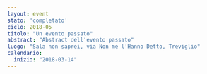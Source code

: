 ```yaml
---
layout: event
stato: 'completato'
ciclo: 2018-05
titolo: "Un evento passato"
abstract: "Abstract dell'evento passato"
luogo: "Sala non saprei, via Non me l'Hanno Detto, Treviglio"
calendario:
  inizio: "2018-03-14"
---
```

